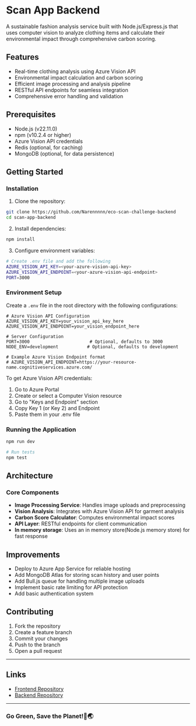 # Scan App Backend

A sustainable fashion analysis service built with Node.js/Express.js that uses computer vision to analyze clothing items and calculate their environmental impact through comprehensive carbon scoring.

## Features

- Real-time clothing analysis using Azure Vision API
- Environmental impact calculation and carbon scoring
- Efficient image processing and analysis pipeline
- RESTful API endpoints for seamless integration
- Comprehensive error handling and validation

##  Prerequisites

- Node.js (v22.11.0)
- npm (v10.2.4 or higher)
- Azure Vision API credentials
- Redis (optional, for caching)
- MongoDB (optional, for data persistence)

##  Getting Started

### Installation

1. Clone the repository:
```bash
git clone https://github.com/Narennnnn/eco-scan-challenge-backend
cd scan-app-backend
```

2. Install dependencies:
```bash
npm install
```

3. Configure environment variables:
```bash
# Create .env file and add the following
AZURE_VISION_API_KEY=<your-azure-vision-api-key>
AZURE_VISION_API_ENDPOINT=<your-azure-vision-api-endpoint>
PORT=3000
```

### Environment Setup

Create a `.env` file in the root directory with the following configurations:

```env
# Azure Vision API Configuration
AZURE_VISION_API_KEY=your_vision_api_key_here
AZURE_VISION_API_ENDPOINT=your_vision_endpoint_here

# Server Configuration
PORT=3000                       # Optional, defaults to 3000
NODE_ENV=development           # Optional, defaults to development

# Example Azure Vision Endpoint format
# AZURE_VISION_API_ENDPOINT=https://your-resource-name.cognitiveservices.azure.com/
```

To get Azure Vision API credentials:
1. Go to Azure Portal
2. Create or select a Computer Vision resource
3. Go to "Keys and Endpoint" section
4. Copy Key 1 (or Key 2) and Endpoint
5. Paste them in your .env file

### Running the Application

```bash
npm run dev

# Run tests
npm test
```

## Architecture

### Core Components

- **Image Processing Service**: Handles image uploads and preprocessing
- **Vision Analysis**: Integrates with Azure Vision API for garment analysis
- **Carbon Score Calculator**: Computes environmental impact scores
- **API Layer**: RESTful endpoints for client communication
- **In memory storage**: Uses an in memory store(Node.js memory store) for fast response



## Improvements

- Deploy to Azure App Service for reliable hosting
- Add MongoDB Atlas for storing scan history and user points
- Add Bull.js queue for handling multiple image uploads
- Implement basic rate limiting for API protection
- Add basic authentication system


## Contributing

1. Fork the repository
2. Create a feature branch
3. Commit your changes
4. Push to the branch
5. Open a pull request

---

##  Links
- [Frontend Repository](https://github.com/Narennnnn/eco-scan-challenge)
- [Backend Repository](https://github.com/Narennnnn/eco-scan-challenge-backend)

---

### Go Green, Save the Planet!💚🌏
